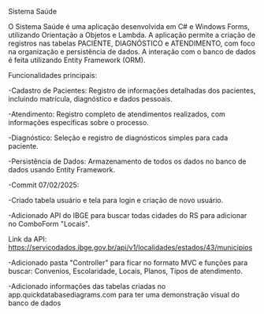 Sistema Saúde

O Sistema Saúde é uma aplicação desenvolvida em C# e Windows Forms, utilizando Orientação a Objetos e Lambda. A aplicação permite a criação de registros nas tabelas PACIENTE, DIAGNÓSTICO e ATENDIMENTO, com foco na organização e persistência de dados. A interação com o banco de dados é feita utilizando Entity Framework (ORM).


Funcionalidades principais:

-Cadastro de Pacientes: Registro de informações detalhadas dos pacientes, incluindo matrícula, diagnóstico e dados pessoais.

-Atendimento: Registro completo de atendimentos realizados, com informações específicas sobre o processo.

-Diagnóstico: Seleção e registro de diagnósticos simples para cada paciente.

-Persistência de Dados: Armazenamento de todos os dados no banco de dados usando Entity Framework.


-Commit 07/02/2025:

-Criado tabela usuário e tela para login e criação de novo usuário.

-Adicionado API do IBGE para buscar todas cidades do RS para adicionar no ComboForm "Locais".

Link da API: https://servicodados.ibge.gov.br/api/v1/localidades/estados/43/municipios

-Adicionado pasta "Controller" para ficar no formato MVC e funções para buscar: Convenios, Escolaridade, Locais, Planos, Tipos de atendimento.

-Adicionado informações das tabelas criadas no app.quickdatabasediagrams.com para ter uma demonstração visual do banco de dados
